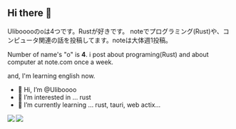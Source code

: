 ## Hi there 👋

Ulibooooのoは4つです。Rustが好きです。
noteでプログラミング(Rust)や、コンピュータ関連の話を投稿してます。noteは大体週1投稿。

Number of name's "o" is **4**.
i post about programing(Rust) and about computer at note.com once a week.

and, I'm learning english now.

- 👋 Hi, I’m @Uliboooo
- 👀 I’m interested in ... rust
- 🌱 I’m currently learning ... rust, tauri, web actix...

<!-- [![Top Langs](https://github-readme-stats.vercel.app/api/top-langs/?username=anuraghazra)](https://github.com/anuraghazra/github-readme-stats) -->

<a href="https://github.com/anuraghazra/github-readme-stats">
  <img align="left" src="https://github-readme-stats.vercel.app/api?username=Uliboooo&count_private=true&show_icons=true" />
</a>
<a href="https://github.com/anuraghazra/github-readme-stats">
  <!-- <img align="left" src="https://github-readme-stats.vercel.app/api/top-langs/?username=Uliboooo" /> -->
  <img align="left" src="https://github-readme-stats.vercel.app/api/top-langs/?username=Uliboooo">
</a>


<!--![Top Langs](https://github-readme-stats.vercel.app/api/top-langs/?username=Uliboooo)--
